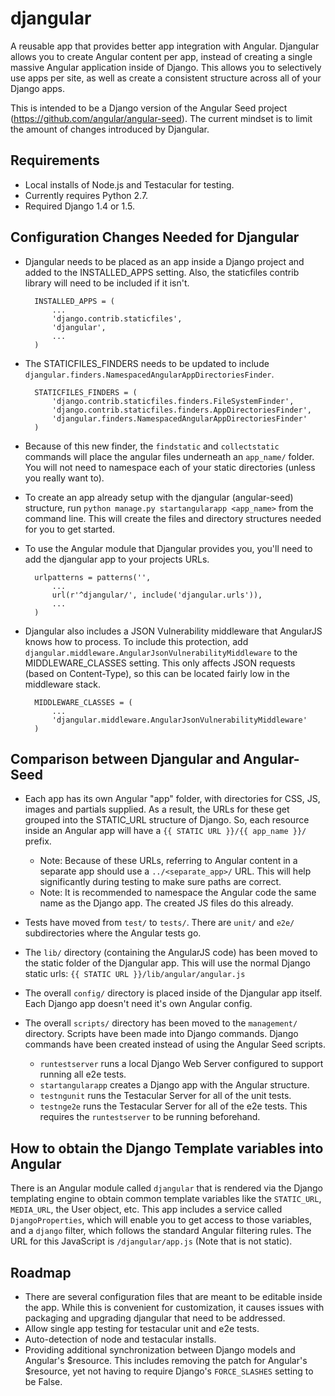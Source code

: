 djangular
=========

A reusable app that provides better app integration with Angular.  Djangular allows you to create Angular content per
app, instead of creating a single massive Angular application inside of Django.  This allows you to selectively use
apps per site, as well as create a consistent structure across all of your Django apps.

This is intended to be a Django version of the Angular Seed project (https://github.com/angular/angular-seed).  The
current mindset is to limit the amount of changes introduced by Djangular.


Requirements
------------

+ Local installs of Node.js and Testacular for testing.
+ Currently requires Python 2.7.
+ Required Django 1.4 or 1.5.


Configuration Changes Needed for Djangular
------------------------------------------

+ Djangular needs to be placed as an app inside a Django project and added to the INSTALLED_APPS setting.  Also, the
  staticfiles contrib library will need to be included if it isn't.

        INSTALLED_APPS = (
            ...
            'django.contrib.staticfiles',
            'djangular',
            ...
        )

+ The STATICFILES_FINDERS needs to be updated to include `djangular.finders.NamespacedAngularAppDirectoriesFinder`.

        STATICFILES_FINDERS = (
            'django.contrib.staticfiles.finders.FileSystemFinder',
            'django.contrib.staticfiles.finders.AppDirectoriesFinder',
            'djangular.finders.NamespacedAngularAppDirectoriesFinder'
        )

+ Because of this new finder, the `findstatic` and `collectstatic` commands will place the angular files underneath an
  `app_name/` folder.  You will not need to namespace each of your static directories (unless you really want to).

+ To create an app already setup with the djangular (angular-seed) structure, run `python manage.py startangularapp
  <app_name>` from the command line.  This will create the files and directory structures needed for you to get
  started.

+ To use the Angular module that Djangular provides you, you'll need to add the djangular app to your projects URLs.

        urlpatterns = patterns('',
            ...
            url(r'^djangular/', include('djangular.urls')),
            ...
        )

+ Djangular also includes a JSON Vulnerability middleware that AngularJS knows how to process.  To include this
  protection, add `djangular.middleware.AngularJsonVulnerabilityMiddleware` to the MIDDLEWARE_CLASSES setting.  This
  only affects JSON requests (based on Content-Type), so this can be located fairly low in the middleware stack.

        MIDDLEWARE_CLASSES = (
            ...
            'djangular.middleware.AngularJsonVulnerabilityMiddleware'
        )


Comparison between Djangular and Angular-Seed
---------------------------------------------

+ Each app has its own Angular "app" folder, with directories for CSS, JS, images and partials supplied.  As a result,
  the URLs for these get grouped into the STATIC_URL structure of Django.  So, each resource inside an Angular app will
  have a `{{ STATIC URL }}/{{ app_name }}/` prefix.
    * Note: Because of these URLs, referring to Angular content in a separate app should use a `../<separate_app>/`
      URL.  This will help significantly during testing to make sure paths are correct.
    * Note: It is recommended to namespace the Angular code the same name as the Django app.  The created JS files do
      this already.

+ Tests have moved from `test/` to `tests/`.  There are `unit/` and `e2e/` subdirectories where the Angular tests go.

+ The `lib/` directory (containing the AngularJS code) has been moved to the static folder of the Djangular app.  This
  will use the normal Django static urls: `{{ STATIC URL }}/lib/angular/angular.js`

+ The overall `config/` directory is placed inside of the Djangular app itself.  Each Django app doesn't need it's own
  Angular config.

+ The overall `scripts/` directory has been moved to the `management/` directory.  Scripts have been made into Django
  commands.  Django commands have been created instead of using the Angular Seed scripts.
    * `runtestserver` runs a local Django Web Server configured to support running all e2e tests.
    * `startangularapp` creates a Django app with the Angular structure.
    * `testngunit` runs the Testacular Server for all of the unit tests.
    * `testnge2e` runs the Testacular Server for all of the e2e tests.  This requires the `runtestserver` to be running
      beforehand.


How to obtain the Django Template variables into Angular
--------------------------------------------------------

There is an Angular module called `djangular` that is rendered via the Django templating engine to obtain common
template variables like the `STATIC_URL`, `MEDIA_URL`, the User object, etc.  This app includes a service called
`DjangoProperties`, which will enable you to get access to those variables, and a `django` filter, which follows the
standard Angular filtering rules.  The URL for this JavaScript is `/djangular/app.js` (Note that is not static).


Roadmap
-------

+ There are several configuration files that are meant to be editable inside the app.  While this is convenient for
  customization, it causes issues with packaging and upgrading djangular that need to be addressed.
+ Allow single app testing for testacular unit and e2e tests.
+ Auto-detection of node and testacular installs.
+ Providing additional synchronization between Django models and Angular's $resource.  This includes removing the patch
  for Angular's $resource, yet not having to require Django's `FORCE_SLASHES` setting to be False.
